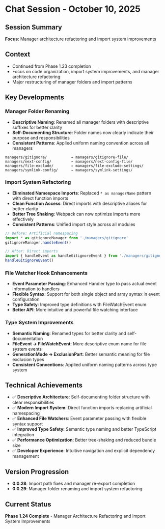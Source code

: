 # Chat Session - October 10, 2025

## Session Summary

**Focus**: Manager architecture refactoring and import system improvements

## Context
- Continued from Phase 1.23 completion
- Focus on code organization, import system improvements, and manager architecture refactoring
- Major restructuring of manager folders and import patterns

## Key Developments

### Manager Folder Renaming
- **Descriptive Naming**: Renamed all manager folders with descriptive suffixes for better clarity
- **Self-Documenting Structure**: Folder names now clearly indicate their purpose and responsibilities
- **Consistent Patterns**: Applied uniform naming convention across all managers

```
managers/gitignore/           → managers/gitignore-file/
managers/next-config/         → managers/next-config-file/
managers/file-exclude/        → managers/file-exclude-settings/
managers/symlink-config/      → managers/symlink-settings/
```

### Import System Refactoring
- **Eliminated Namespace Imports**: Replaced `* as managerName` pattern with direct function imports
- **Clean Function Access**: Direct imports with descriptive aliases for better clarity
- **Better Tree Shaking**: Webpack can now optimize imports more effectively
- **Consistent Patterns**: Unified import style across all modules

```typescript
// Before: Artificial namespacing
import * as gitignoreManager from './managers/gitignore'
gitignoreManager.handleEvent()

// After: Direct imports
import { handleEvent as handleGitignoreEvent } from './managers/gitignore-file'
handleGitignoreEvent()
```

### File Watcher Hook Enhancements
- **Event Parameter Passing**: Enhanced Handler type to pass actual event information to handlers
- **Flexible Syntax**: Support for both single object and array syntax in event configuration
- **Type Safety**: Improved type definitions with FileWatchEvent enum
- **Better API**: More intuitive and powerful file watching interface

### Type System Improvements
- **Semantic Naming**: Renamed types for better clarity and self-documentation
- **FileEvent → FileWatchEvent**: More descriptive enum name for file system events
- **GenerationMode → ExclusionPart**: Better semantic meaning for file exclusion types
- **Consistent Conventions**: Applied uniform naming patterns across type system

## Technical Achievements
- ✅ **Descriptive Architecture**: Self-documenting folder structure with clear responsibilities
- ✅ **Modern Import System**: Direct function imports replacing artificial namespacing
- ✅ **Enhanced File Watchers**: Event parameter passing with flexible syntax support
- ✅ **Improved Type Safety**: Semantic type naming and better TypeScript integration
- ✅ **Performance Optimization**: Better tree-shaking and reduced bundle size
- ✅ **Developer Experience**: Intuitive navigation and explicit dependency management

## Version Progression
- **0.0.28**: Import path fixes and manager re-export completion
- **0.0.29**: Manager folder renaming and import system refactoring

## Current Status
**Phase 1.24 Complete** - Manager Architecture Refactoring and Import System Improvements
